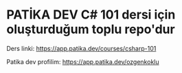 # PATİKA DEV C# 101 dersi için oluşturduğum toplu repo'dur

Ders linki: https://app.patika.dev/courses/csharp-101

Patika dev profilim: https://app.patika.dev/ozgenkoklu
